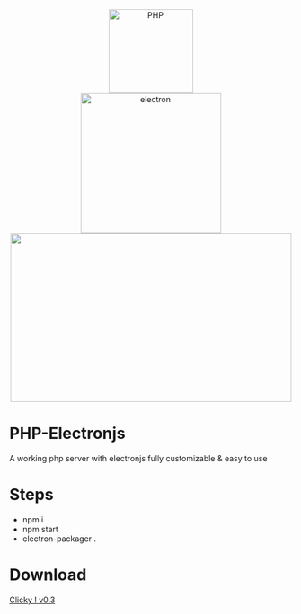 <div align="center">
    <a href="https://php.net">
        <img
            alt="PHP"
            src="https://www.php.net/images/logos/new-php-logo.svg"
            width="150">
    </a><br>
     <a href="https://electronjs.org">
        <img
            alt="electron"
            src="https://electronjs.org/images/electron-logo.svg"
            width="250">
    </a><br>
     <img src="https://cdn.discordapp.com/attachments/458308642920333322/656948283377319977/bandicam_2019-12-19_00-57-05-761.jpg" height="300" width="500"> 
</div>

# PHP-Electronjs
A working php server with electronjs fully customizable &amp; easy to use

# Steps
- npm i
- npm start
- electron-packager .

# Download
<a href="https://github.com/MEGAMINDMK/PHP-Electronjs/releases/download/v0.3/php_electron.exe">Clicky ! v0.3</a>
